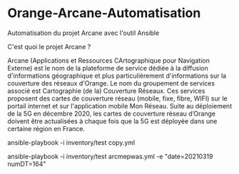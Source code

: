 # Orange-Arcane-Automatisation

Automatisation du projet Arcane avec l'outil Ansible

C'est quoi le projet Arcane ?

Arcane (Applications et Ressources CArtographique pour Navigation Externe) est le nom de la plateforme de service dédiée à la diffusion d'informations géographique
et plus particulièrement d'informations sur la couverture des réseaux d'Orange. Le nom du groupement de services associé est Cartographie (de la) Couverture Réseaux.
Ces services proposent des cartes de couverture réseau (mobile, fixe, fibre, WIFI) sur le portail internet et sur l'application mobile Mon Réseau. 
Suite au déploiement de la 5G en décembre 2020, les cartes de couverture réseau d’Orange doivent être actualisées à chaque fois que la 5G est déployée dans une certaine région
en France.

ansible-playbook -i inventory/test copy.yml

ansible-playbook -i inventory/test arcmepwas.yml -e "date=20210319 numDT=164"
